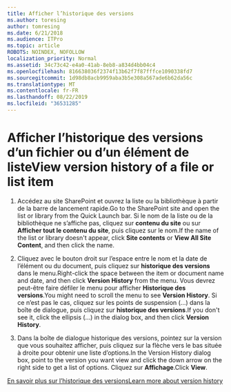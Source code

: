 ```yaml
---
title: Afficher l’historique des versions
ms.author: toresing
author: tomresing
ms.date: 6/21/2018
ms.audience: ITPro
ms.topic: article
ROBOTS: NOINDEX, NOFOLLOW
localization_priority: Normal
ms.assetid: 34c73c42-e4a0-41ab-8eb8-a834d4bb04c4
ms.openlocfilehash: 816638036f2374f13b62f7f87fffce1090338fd7
ms.sourcegitcommit: 1d98db8acb9959aba3b5e308a567ade6b62da56c
ms.translationtype: MT
ms.contentlocale: fr-FR
ms.lasthandoff: 08/22/2019
ms.locfileid: "36531285"
---
```

# <a name="view-version-history-of-a-file-or-list-item"></a><span data-ttu-id="3432f-102">Afficher l’historique des versions d’un fichier ou d’un élément de liste</span><span class="sxs-lookup"><span data-stu-id="3432f-102">View version history of a file or list item</span></span>

1. <span data-ttu-id="3432f-103">Accédez au site SharePoint et ouvrez la liste ou la bibliothèque à partir de la barre de lancement rapide.</span><span class="sxs-lookup"><span data-stu-id="3432f-103">Go to the SharePoint site and open the list or library from the Quick Launch bar.</span></span> <span data-ttu-id="3432f-104">Si le nom de la liste ou de la bibliothèque ne s’affiche pas, cliquez sur **contenu du site** ou sur **Afficher tout le contenu du site**, puis cliquez sur le nom.</span><span class="sxs-lookup"><span data-stu-id="3432f-104">If the name of the list or library doesn't appear, click **Site contents** or **View All Site Content**, and then click the name.</span></span>
    
2. <span data-ttu-id="3432f-105">Cliquez avec le bouton droit sur l’espace entre le nom et la date de l’élément ou du document, puis cliquez sur **historique des versions** dans le menu.</span><span class="sxs-lookup"><span data-stu-id="3432f-105">Right-click the space between the item or document name and date, and then click **Version History** from the menu.</span></span> <span data-ttu-id="3432f-106">Vous devrez peut-être faire défiler le menu pour afficher **Historique des versions**.</span><span class="sxs-lookup"><span data-stu-id="3432f-106">You might need to scroll the menu to see **Version History**.</span></span> <span data-ttu-id="3432f-107">Si ce n’est pas le cas, cliquez sur les points de suspension (...) dans la boîte de dialogue, puis cliquez sur **historique des versions**.</span><span class="sxs-lookup"><span data-stu-id="3432f-107">If you don't see it, click the ellipsis (...) in the dialog box, and then click **Version History**.</span></span>
    
3. <span data-ttu-id="3432f-108">Dans la boîte de dialogue historique des versions, pointez sur la version que vous souhaitez afficher, puis cliquez sur la flèche vers le bas située à droite pour obtenir une liste d’options.</span><span class="sxs-lookup"><span data-stu-id="3432f-108">In the Version History dialog box, point to the version you want view and click the down arrow on the right side to get a list of options.</span></span> <span data-ttu-id="3432f-109">Cliquez sur **Affichage**.</span><span class="sxs-lookup"><span data-stu-id="3432f-109">Click **View**.</span></span>
    
[<span data-ttu-id="3432f-110">En savoir plus sur l’historique des versions</span><span class="sxs-lookup"><span data-stu-id="3432f-110">Learn more about version history</span></span>](https://go.microsoft.com/fwlink/?linkid=875709)
  

